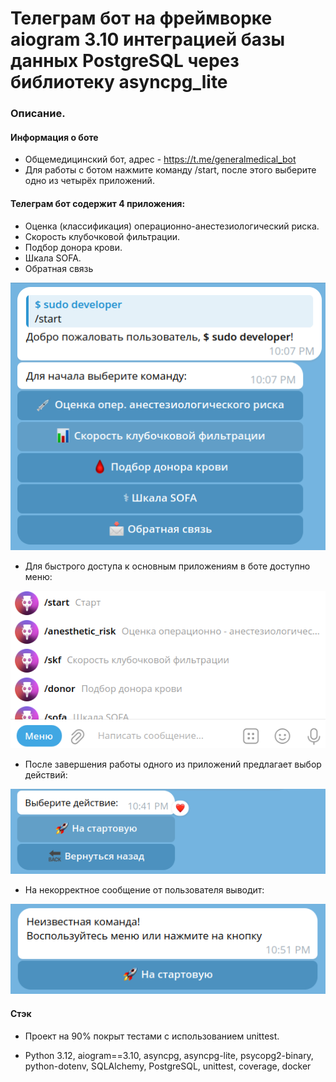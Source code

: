# Телеграм бот на фреймворке aiogram 3.10  интеграцией базы данных PostgreSQL через библиотеку asyncpg_lite


### Описание.

#### Информация о боте
 
 - Oбщемедицинский бот, адрес - https://t.me/generalmedical_bot
 - Для работы с ботом нажмите команду /start, после этого выберите одно из четырёх приложений.
  
#### Телеграм бот содержит 4 приложения:
 - Оценка (классификация) операционно-анестезиологический риска.
 - Cкорость клубочковой фильтрации.
 - Подбор донора крови.
 - Шкала SOFA.
 - Обратная связь

  ![img_0.png](img_0.png)


  - Для быстрого доступа к основным приложениям в боте доступно меню:

  ![img_1.png](img_1.png)


  - После завершения работы одного из приложений предлагает выбор действий:
  
  ![img_2.png](img_2.png)

  - На некорректное сообщение от пользователя выводит:
  
  ![img_3.png](img_3.png)


#### Стэк
- Проект на 90% покрыт тестами с использованием unittest.

- Python 3.12, aiogram==3.10, asyncpg, asyncpg-lite, psycopg2-binary, python-dotenv, SQLAlchemy,
  PostgreSQL, unittest, coverage, docker

